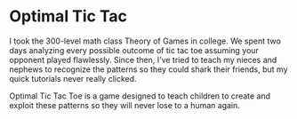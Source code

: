 # Optimal Tic Tac
I took the 300-level math class Theory of Games in college.  We spent two days analyzing every possible outcome of tic tac toe assuming your opponent played flawlessly.
Since then, I've tried to teach my nieces and nephews to recognize the patterns so they could shark their friends, but my quick tutorials never really clicked.

Optimal Tic Tac Toe is a game designed to teach children to create and exploit these patterns so they will never lose to a human again.

